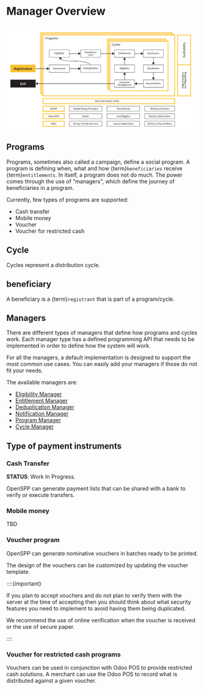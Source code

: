 # Manager Overview

![OpenSPP Overview](images/openspp_overview.png)

## Programs

Programs, sometimes also called a campaign, define a social program. A program is defining when, what and how
{term}`beneficiaries` receive {term}`entitlements`. In itself, a program does not do much. The power comes through the use of
"managers", which define the journey of beneficiaries in a program.

Currently, few types of programs are supported:

- Cash transfer
- Mobile money
- Voucher
- Voucher for restricted cash

## Cycle

Cycles represent a distribution cycle.

## beneficiary

A beneficiary is a {term}`registrant` that is part of a program/cycle.

## Managers

There are different types of managers that define how programs and cycles work. Each manager type has a
defined programming API that needs to be implemented in order to define how the system will work.

For all the managers, a default implementation is designed to support the most common use cases. You can
easily add your managers if those do not fit your needs.

The available managers are:

- [Eligibility Manager](eligibility_manager.rst)
- [Entitlement Manager](entitlement_manager.rst)
- [Deduplication Manager](deduplication_manager.md)
- [Notification Manager](notification_manager.rst)
- [Program Manager](program_manager.rst)
- [Cycle Manager](cycle_manager.rst)

## Type of payment instruments

### Cash Transfer

**STATUS**: Work In Progress.

OpenSPP can generate payment lists that can be shared with a bank to verify or execute transfers.

### Mobile money

TBD

### Voucher program

OpenSPP can generate nominative vouchers in batches ready to be printed.

The design of the vouchers can be customized by updating the voucher template.

::::{important}

If you plan to accept vouchers and do not plan to verify them with the server at the time of accepting then
you should think about what security features you need to implement to avoid having them being duplicated.

We recommend the use of online verification when the voucher is received or the use of secure paper.

::::

### Voucher for restricted cash programs

Vouchers can be used in conjunction with Odoo POS to provide restricted cash solutions. A merchant can use the
Odoo POS to record what is distributed against a given voucher.
